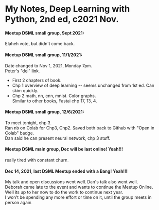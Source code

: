 # My Notes, Deep Learning with Python, 2nd ed, c2021 Nov.  

#### Meetup DSML small group, Sept 2021:  
Elaheh vote, but didn't come back.   

#### Meetup DSML small group, 11/1/2021:
Date changed to Nov 1, 2021, Monday 7pm.  
Peter's "dei" link.  

 * First 2 chapters of book.  
 * Chp 1 overview of deep learning -- seems unchanged from 1st ed. Can skim quickly.   
 * Chp 2 math, nn, cnn, mnist.  Color graphs.  
   Similar to other books, Fastai chp 17, 13, 4.  

#### Meetup DSML small group, 12/6/2021:  
To meet tonight, chp 3.  
Ran nb on Colab for Chp3, Chp2.  Saved both back to Github with "Open in Colab" badge.  
Dan said he can present neural network, chp 3 stuff.  

#### Meetup DSML main group, Dec will be last online! Yeah!!!  
really tired with constant churn.  

#### Dec 14, 2021, last DSML Meetup ended with a Bang!  Yeah!!!   
My talk and open discussions went well.  Dan's talk also went well.  
Deborah came late to the event and wants to continue the Meetup Online.  
Well its up to her now to do the work to continue next year.  
I won't be spending any more effort or time on it, until the group meets in person again.  



